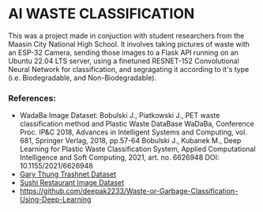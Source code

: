 # AI WASTE CLASSIFICATION
This was a project made in conjuction with student researchers from the Maasin City National High School. It involves taking pictures of waste with an ESP-32 Camera, sending those images to a Flask API running on an Ubuntu 22.04 LTS server, using a finetuned RESNET-152 Convolutional Neural Network for classification, and segragating it according to it's type (i.e. Biodegradable, and Non-Biodegradable). 

### References:
- WadaBa Image Dataset:
  Bobulski J., Piatkowski J., PET waste classification method and Plastic Waste DataBase WaDaBa, Conference Proc. IP&C 2018, Advances in Intelligent Systems and Computing, vol. 681, Springer Verlag, 2018, pp.57-64
  Bobulski J., Kubanek M., Deep Learning for Plastic Waste Classification System, Applied Computational Intelligence and Soft Computing, 2021, art. no. 6626948 DOI: 10.1155/2021/6626948
- [Gary Thung Trashnet Dataset](https://github.com/garythung/trashnet)
- [Sushi Restaurant Image Dataset](https://www.kaggle.com/datasets/arthurcen/waste-images-from-sushi-restaurant/data)
- https://github.com/deepak2233/Waste-or-Garbage-Classification-Using-Deep-Learning
